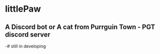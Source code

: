 # littlePaw
A Discord bot or A cat from Purrguin Town - PGT discord server
---
-# still in developing
